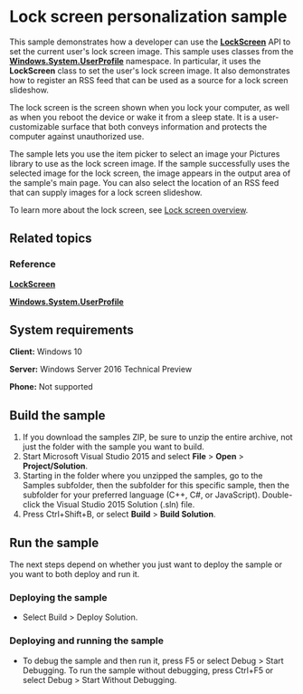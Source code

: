 <!--
  category: IdentitySecurityAndEncryption
  samplefwlink: http://go.microsoft.com/fwlink/p/?LinkId=620585
-->

# Lock screen personalization sample

This sample demonstrates how a developer can use the [**LockScreen**](http://msdn.microsoft.com/library/windows/apps/br241847) API to set the current user's lock screen image. This sample uses classes from the [**Windows.System.UserProfile**](http://msdn.microsoft.com/library/windows/apps/br241881) namespace. In particular, it uses the **LockScreen** class to set the user's lock screen image. It also demonstrates how to register an RSS feed that can be used as a source for a lock screen slideshow.

The lock screen is the screen shown when you lock your computer, as well as when you reboot the device or wake it from a sleep state. It is a user-customizable surface that both conveys information and protects the computer against unauthorized use.

The sample lets you use the item picker to select an image your Pictures library to use as the lock screen image. If the sample successfully uses the selected image for the lock screen, the image appears in the output area of the sample's main page. You can also select the location of an RSS feed that can supply images for a lock screen slideshow.

To learn more about the lock screen, see [Lock screen overview](http://msdn.microsoft.com/library/windows/apps/hh779720).

## Related topics

### Reference

[**LockScreen**](http://msdn.microsoft.com/library/windows/apps/br241847)

[**Windows.System.UserProfile**](http://msdn.microsoft.com/library/windows/apps/br241881)

## System requirements

**Client:** Windows 10

**Server:** Windows Server 2016 Technical Preview

**Phone:** Not supported

## Build the sample

1. If you download the samples ZIP, be sure to unzip the entire archive, not just the folder with the sample you want to build. 
2. Start Microsoft Visual Studio 2015 and select **File** \> **Open** \> **Project/Solution**.
3. Starting in the folder where you unzipped the samples, go to the Samples subfolder, then the subfolder for this specific sample, then the subfolder for your preferred language (C++, C#, or JavaScript). Double-click the Visual Studio 2015 Solution (.sln) file.
4. Press Ctrl+Shift+B, or select **Build** \> **Build Solution**.

## Run the sample

The next steps depend on whether you just want to deploy the sample or you want to both deploy and run it.

### Deploying the sample

- Select Build > Deploy Solution. 

### Deploying and running the sample

- To debug the sample and then run it, press F5 or select Debug >  Start Debugging. To run the sample without debugging, press Ctrl+F5 or select Debug > Start Without Debugging. 
